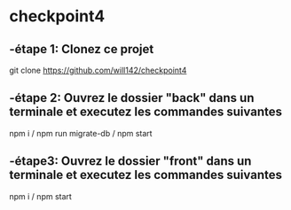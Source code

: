 # checkpoint4

-étape 1: Clonez ce projet
-
git clone https://github.com/will142/checkpoint4


-étape 2: Ouvrez le dossier "back" dans un terminale et executez les commandes suivantes
-
npm i 
/
npm run migrate-db
/
npm start

-étape3: Ouvrez le dossier "front" dans un terminale et executez les commandes suivantes
-
npm i
/
npm start


